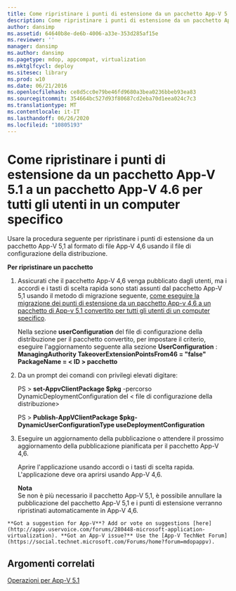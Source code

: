 ```yaml
---
title: Come ripristinare i punti di estensione da un pacchetto App-V 5.1 a un pacchetto App-V 4.6 per tutti gli utenti in un computer specifico
description: Come ripristinare i punti di estensione da un pacchetto App-V 5.1 a un pacchetto App-V 4.6 per tutti gli utenti in un computer specifico
author: dansimp
ms.assetid: 64640b8e-de6b-4006-a33e-353d285af15e
ms.reviewer: ''
manager: dansimp
ms.author: dansimp
ms.pagetype: mdop, appcompat, virtualization
ms.mktglfcycl: deploy
ms.sitesec: library
ms.prod: w10
ms.date: 06/21/2016
ms.openlocfilehash: ce8d5cc0e79be46fd9680a3bea0236bbeb93ea83
ms.sourcegitcommit: 354664bc527d93f80687cd2eba70d1eea024c7c3
ms.translationtype: MT
ms.contentlocale: it-IT
ms.lasthandoff: 06/26/2020
ms.locfileid: "10805193"
---
```

# Come ripristinare i punti di estensione da un pacchetto App-V 5.1 a un pacchetto App-V 4.6 per tutti gli utenti in un computer specifico


Usare la procedura seguente per ripristinare i punti di estensione da un pacchetto App-V 5,1 al formato di file App-V 4,6 usando il file di configurazione della distribuzione.

**Per ripristinare un pacchetto**

1.  Assicurati che il pacchetto App-V 4,6 venga pubblicato dagli utenti, ma i accordi e i tasti di scelta rapida sono stati assunti dal pacchetto App-V 5,1 usando il metodo di migrazione seguente, [come eseguire la migrazione dei punti di estensione da un pacchetto App-v 4,6 a un pacchetto di App-v 5,1 convertito per tutti gli utenti di un computer specifico](how-to-migrate-extension-points-from-an-app-v-46-package-to-a-converted-app-v-51-package-for-all-users-on-a-specific-computer.md).

    Nella sezione **userConfiguration** del file di configurazione della distribuzione per il pacchetto convertito, per impostare il criterio, eseguire l'aggiornamento seguente alla sezione **UserConfiguration** : **ManagingAuthority TakeoverExtensionPointsFrom46 = "false" PackageName = &lt; ID &gt; pacchetto**

2.  Da un prompt dei comandi con privilegi elevati digitare:

    PS &gt; **set-AppvClientPackage $pkg** -percorso DynamicDeploymentConfiguration del &lt; file di configurazione della distribuzione&gt;

    PS &gt; **Publish-AppVClientPackage $pkg-DynamicUserConfigurationType useDeploymentConfiguration**

3.  Eseguire un aggiornamento della pubblicazione o attendere il prossimo aggiornamento della pubblicazione pianificata per il pacchetto App-V 4,6.

    Aprire l'applicazione usando accordi o i tasti di scelta rapida. L'applicazione deve ora aprirsi usando App-V 4,6.

    **Nota**  
    Se non è più necessario il pacchetto App-V 5,1, è possibile annullare la pubblicazione del pacchetto App-V 5,1 e i punti di estensione verranno ripristinati automaticamente in App-V 4,6.



~~~
**Got a suggestion for App-V**? Add or vote on suggestions [here](http://appv.uservoice.com/forums/280448-microsoft-application-virtualization). **Got an App-V issue?** Use the [App-V TechNet Forum](https://social.technet.microsoft.com/Forums/home?forum=mdopappv).
~~~

## Argomenti correlati


[Operazioni per App-V 5.1](operations-for-app-v-51.md)









